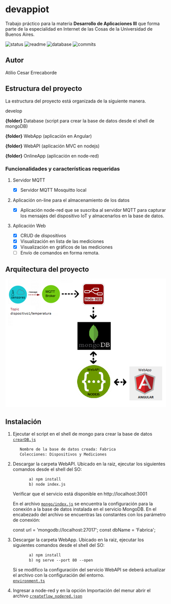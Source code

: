 # devappiot
Trabajo práctico para la materia **Desarrollo de Aplicaciones III** que forma parte de la especialidad en Internet de las Cosas de la Universidad de Buenos Aires.

![status](https://img.shields.io/badge/status-running-green.svg?colorB=00C106) ![readme](https://img.shields.io/badge/readme-OK-green.svg?colorB=00C106) ![database](https://img.shields.io/badge/database-OK-green.svg?colorB=00C106) ![commits](https://img.shields.io/badge/commits-3-blue.svg)  

## Autor
Atilio Cesar Errecaborde

## Estructura del proyecto
La estructura del proyecto está organizada de la siguiente manera. 

develop

  **{folder}** Database (script para crear la base de datos desde el shell de mongoDB)
  
  **{folder}** WebApp (aplicación en Angular)
  
  **{folder}** WebAPI (aplicación MVC en nodejs)
  
  **{folder}** OnlineApp (aplicación en node-red)  


### Funcionalidades y características requeridas

1. Servidor MQTT

    - [X] Servidor MQTT Mosquitto local

2. Aplicación on-line para el almacenamiento de los datos

    - [X] Aplicación node-red que se suscriba al servidor MQTT para capturar los
          mensajes del dispositivo IoT y almacenarlos en la base de datos.

3. Aplicación Web

    - [X]  CRUD de dispositivos  
    - [X]  Visualización en lista de las mediciones
    - [X]  Visualización en gráficos de las mediciones
    - [ ]  Envío de comandos en forma remota.  

## Arquitectura del proyecto

![](https://github.com/atilioe101/devappiot/blob/develop/arquitectura.png)


## Instalación

  1) Ejecutar el script en el shell de mongo para crear la base de datos [`crearDB.js`](https://github.com/atilioe101/devappiot/blob/develop/Database/createDB.js)

            Nombre de la base de datos creada: Fabrica
            Colecciones: Dispositivos y Mediciones

  2) Descargar la carpeta WebAPI. Ubicado en la raiz, ejecutar los siguientes comandos desde el shell del SO:

                a) npm install
                b) node index.js
        
        
        Verificar que el servicio está disponible en http://localhost:3001


        En el archivo [`mongo/index.js`](https://github.com/atilioe101/devappiot/blob/develop/WebAPI/mongo/index.js) se encuentra la configuración para la conexión a la base de datos instalada en el servicio MongoDB.
        En el encabezado del archivo se encuentras las constantes con los parámetro de conexión:
        
        const url = 'mongodb://localhost:27017';
        const dbName = 'Fabrica';
        
  
  3) Descargar la carpeta WebApp. Ubicado en la raiz, ejecutar los siguientes comandos desde el shell del SO:

                a) npm install
                b) ng serve --port 80 --open                
        
        Si se modifico la configuración del servicio WebAPI se deberá actualizar el archivo con la configuración del entorno.        
        [`environment.ts`](https://github.com/atilioe101/devappiot/blob/develop/WebApp/src/environments/environment.ts) 
        
  4) Ingresar a node-red y en la opción Importación del menur abrir el archivo [`createflow_nodered.json`](https://github.com/atilioe101/devappiot/blob/develop/OnlineApp/createflow_nodered.json) 
